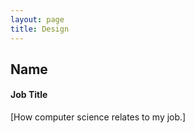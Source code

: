 ```yaml
---
layout: page
title: Design
---
```


## Name
#### Job Title
[How computer science relates to my job.]


